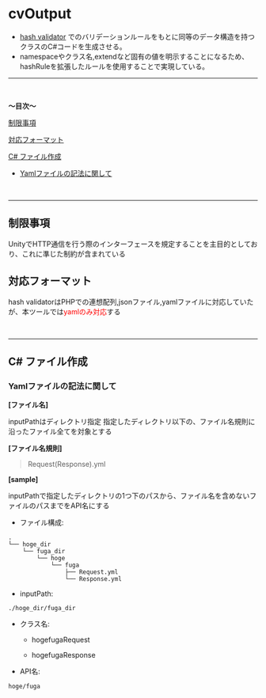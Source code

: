 # cvOutput

* [hash validator](https://github.com/m-seikou/hashValidator) でのバリデーションルールをもとに同等のデータ構造を持つクラスのC#コードを生成させる。  
* namespaceやクラス名,extendなど固有の値を明示することになるため、hashRuleを拡張したルールを使用することで実現している。

***

<br>

**～目次～**

[制限事項](#制限事項)

[対応フォーマット](#対応フォーマット)

[C# ファイル作成](#c-ファイル作成)

- [Yamlファイルの記法に関して](#yamlファイルの記法に関して)

<br>

***

## 制限事項

UnityでHTTP通信を行う際のインターフェースを規定することを主目的としており、これに準じた制約が含まれている

## 対応フォーマット
hash validatorはPHPでの連想配列,jsonファイル,yamlファイルに対応していたが、本ツールでは<span style="color: red; ">yamlのみ対応</span>する

<br>

***

## C# ファイル作成

### Yamlファイルの記法に関して

**[ファイル名]**

inputPathはディレクトリ指定
指定したディレクトリ以下の、ファイル名規則に沿ったファイル全てを対象とする

**[ファイル名規則]**
> Request(Response).yml

**[sample]**  

inputPathで指定したディレクトリの1つ下のパスから、ファイル名を含めないファイルのパスまでをAPI名にする

* ファイル構成:
```
.
└── hoge_dir
    └── fuga_dir
        └── hoge
            └── fuga
                ├── Request.yml
                └── Response.yml
```

* inputPath:
```
./hoge_dir/fuga_dir
```

* クラス名:


    - hogefugaRequest

    - hogefugaResponse

* API名:

``
hoge/fuga
``
